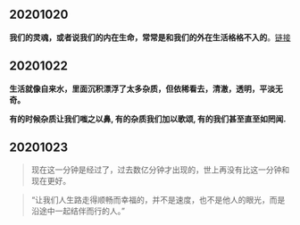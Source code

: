 
## 20201020

**我们的灵魂，或者说我们的内在生命，常常是和我们的外在生活格格不入的**。[链接](http://m.wufazhuce.com/one/2977)

## 20201022

**生活就像自来水，里面沉积漂浮了太多杂质，但依稀看去，清澈，透明，平淡无奇。**

**有的时候杂质让我们嗤之以鼻, 有的杂质我们加以歌颂, 有的我们甚至直至如罔闻.**

## 20201023

>现在这一分钟是经过了，过去数亿分钟才出现的，世上再没有比这一分钟和现在更好。

> “让我们人生路走得顺畅而幸福的，并不是速度，也不是他人的眼光，而是沿途中一起结伴而行的人。”
